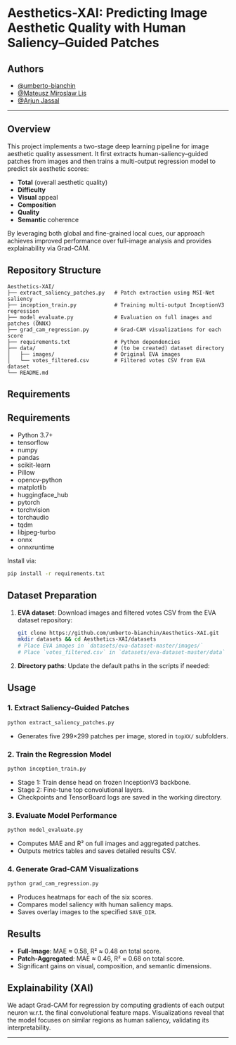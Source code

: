 # Aesthetics-XAI: Predicting Image Aesthetic Quality with Human Saliency–Guided Patches

## Authors

- [@umberto-bianchin](https://github.com/umberto-bianchin)
- [@Mateusz Miroslaw Lis](https://github.com/supergeniodelmale)
- [@Arjun Jassal](https://github.com/Faldrus)

---

## Overview

This project implements a two-stage deep learning pipeline for image aesthetic quality assessment. It first extracts human-saliency–guided patches from images and then trains a multi-output regression model to predict six aesthetic scores:

* **Total** (overall aesthetic quality)
* **Difficulty**
* **Visual** appeal
* **Composition**
* **Quality**
* **Semantic** coherence

By leveraging both global and fine-grained local cues, our approach achieves improved performance over full-image analysis and provides explainability via Grad-CAM.

## Repository Structure

```
Aesthetics-XAI/
├── extract_saliency_patches.py   # Patch extraction using MSI-Net saliency
├── inception_train.py            # Training multi-output InceptionV3 regression
├── model_evaluate.py             # Evaluation on full images and patches (ONNX)
├── grad_cam_regression.py        # Grad-CAM visualizations for each score
├── requirements.txt              # Python dependencies
├── data/                         # (to be created) dataset directory
│   ├── images/                   # Original EVA images
│   └── votes_filtered.csv        # Filtered votes CSV from EVA dataset
└── README.md                     
```

## Requirements

## Requirements
- Python 3.7+
- tensorflow
- numpy
- pandas
- scikit-learn
- Pillow
- opencv-python
- matplotlib
- huggingface_hub
- pytorch
- torchvision
- torchaudio
- tqdm
- libjpeg-turbo
- onnx
- onnxruntime

Install via:

```bash
pip install -r requirements.txt
```

## Dataset Preparation

1. **EVA dataset**: Download images and filtered votes CSV from the EVA dataset repository:

   ```bash
   git clone https://github.com/umberto-bianchin/Aesthetics-XAI.git
   mkdir datasets && cd Aesthetics-XAI/datasets
   # Place EVA images in `datasets/eva-dataset-master/images/`
   # Place `votes_filtered.csv` in `datasets/eva-dataset-master/data`
   ```
2. **Directory paths**: Update the default paths in the scripts if needed:

## Usage

### 1. Extract Saliency-Guided Patches

```bash
python extract_saliency_patches.py
```

* Generates five 299×299 patches per image, stored in `topXX/` subfolders.

### 2. Train the Regression Model

```bash
python inception_train.py
```

* Stage 1: Train dense head on frozen InceptionV3 backbone.
* Stage 2: Fine-tune top convolutional layers.
* Checkpoints and TensorBoard logs are saved in the working directory.

### 3. Evaluate Model Performance

```bash
python model_evaluate.py
```

* Computes MAE and R² on full images and aggregated patches.
* Outputs metrics tables and saves detailed results CSV.

### 4. Generate Grad-CAM Visualizations

```bash
python grad_cam_regression.py
```

* Produces heatmaps for each of the six scores.
* Compares model saliency with human saliency maps.
* Saves overlay images to the specified `SAVE_DIR`.

## Results

* **Full-Image**: MAE ≈ 0.58, R² ≈ 0.48 on total score.
* **Patch-Aggregated**: MAE ≈ 0.46, R² ≈ 0.68 on total score.
* Significant gains on visual, composition, and semantic dimensions.

## Explainability (XAI)

We adapt Grad-CAM for regression by computing gradients of each output neuron w\.r.t. the final convolutional feature maps. Visualizations reveal that the model focuses on similar regions as human saliency, validating its interpretability.

---